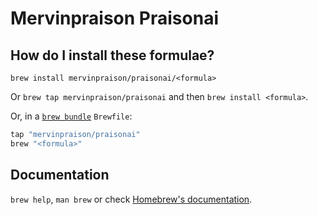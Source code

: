 # Mervinpraison Praisonai

## How do I install these formulae?

`brew install mervinpraison/praisonai/<formula>`

Or `brew tap mervinpraison/praisonai` and then `brew install <formula>`.

Or, in a [`brew bundle`](https://github.com/Homebrew/homebrew-bundle) `Brewfile`:

```ruby
tap "mervinpraison/praisonai"
brew "<formula>"
```

## Documentation

`brew help`, `man brew` or check [Homebrew's documentation](https://docs.brew.sh).
